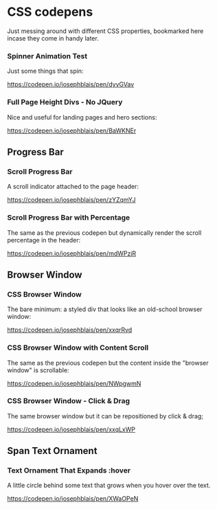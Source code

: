 # CSS codepens
Just messing around with different CSS properties, bookmarked here incase they come in handy later.

### Spinner Animation Test

Just some things that spin:

https://codepen.io/josephblais/pen/dyvGVav

### Full Page Height Divs - No JQuery

Nice and useful for landing pages and hero sections:

https://codepen.io/josephblais/pen/BaWKNEr

## Progress Bar

### Scroll Progress Bar

A scroll indicator attached to the page header:

https://codepen.io/josephblais/pen/zYZqmYJ

### Scroll Progress Bar with Percentage

The same as the previous codepen but dynamically render the scroll percentage in the header:

https://codepen.io/josephblais/pen/mdWPzjR

## Browser Window

### CSS Browser Window

The bare minimum: a styled div that looks like an old-school browser window:

https://codepen.io/josephblais/pen/xxqrRvd

### CSS Browser Window with Content Scroll

The same as the previous codepen but the content inside the "browser window" is scrollable:

https://codepen.io/josephblais/pen/NWpgwmN

### CSS Browser Window - Click & Drag

The same browser window but it can be repositioned by click & drag;

https://codepen.io/josephblais/pen/xxqLxWP

## Span Text Ornament

### Text Ornament That Expands :hover

A little circle behind some text that grows when you hover over the text.

https://codepen.io/josephblais/pen/XWaOPeN
